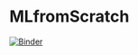 # MLfromScratch

[![Binder](https://mybinder.org/badge_logo.svg)](https://mybinder.org/v2/gh/vidyasagarbhargava/MLfromScratch/main?filepath=knn.ipynb)
